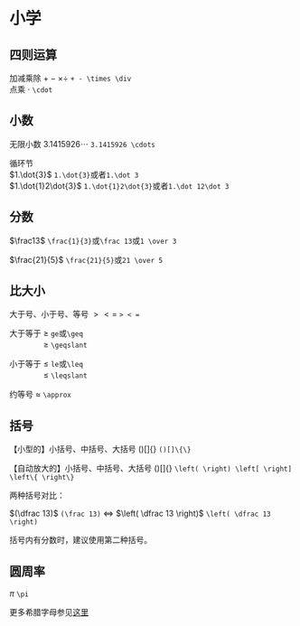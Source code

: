 # 小学

## 四则运算

加减乘除 $+-\times\div$ `+ - \times \div`  
点乘 $\cdot$ `\cdot`

## 小数

无限小数 $3.1415926 \cdots$ `3.1415926 \cdots`

循环节  
$1.\dot{3}$ `1.\dot{3}`或者`1.\dot 3`  
$1.\dot{1}2\dot{3}$ `1.\dot{1}2\dot{3}`或者`1.\dot 12\dot 3`

## 分数

$\frac13$ `\frac{1}{3}`或`\frac 13`或`1 \over 3`

$\frac{21}{5}$ `\frac{21}{5}`或`21 \over 5`

## 比大小

大于号、小于号、等号 $> < =$ `> < =`

大于等于 $\ge$ `ge`或`\geq`  
　　　　 $\geqslant$ `\geqslant`

小于等于 $\le$ `le`或`\leq`  
　　　　 $\leqslant$ `\leqslant`

约等号 $\approx$ `\approx`

## 括号

【小型的】小括号、中括号、大括号 $()[]\{\}$ `()[]\{\}`

【自动放大的】小括号、中括号、大括号 $\left(\right)\left[\right]\left\{\right\}$ `\left( \right) \left[ \right] \left\{ \right\}`

两种括号对比：

$(\dfrac 13)$ `(\frac 13)` $\Leftrightarrow$ $\left( \dfrac 13 \right)$ `\left( \dfrac 13 \right)`

括号内有分数时，建议使用第二种括号。

## 圆周率

$\pi$ `\pi`

更多希腊字母参见[这里](document.md#希腊字母)
